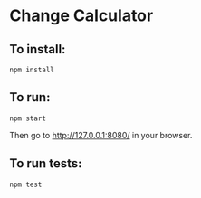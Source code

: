 # Change Calculator

## To install:
```
npm install
```

## To run:
```
npm start
```
Then go to http://127.0.0.1:8080/ in your browser.

## To run tests:
```
npm test
```